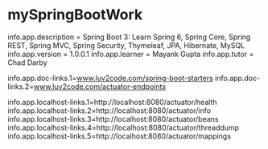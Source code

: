 # mySpringBootWork

info.app.description = Spring Boot 3: Learn Spring 6, Spring Core, Spring REST, Spring MVC, Spring Security, Thymeleaf, JPA, Hibernate, MySQL
info.app.version = 1.0.0.1
info.app.learner = Mayank Gupta
info.app.tutor = Chad Darby

info.app.doc-links.1=www.luv2code.com/spring-boot-starters
info.app.doc-links.2=www.luv2code.com/actuator-endpoints

info.app.localhost-links.1=http://localhost:8080/actuator/health
info.app.localhost-links.2=http://localhost:8080/actuator/info
info.app.localhost-links.3=http://localhost:8080/actuator/beans
info.app.localhost-links.4=http://localhost:8080/actuator/threaddump
info.app.localhost-links.5=http://localhost:8080/actuator/mappings
